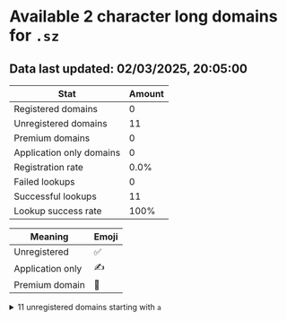# Available 2 character long domains for `.sz`

## Data last updated: 02/03/2025, 20:05:00

|Stat|Amount|
|--|--|
|Registered domains|0|
|Unregistered domains|11|
|Premium domains|0|
|Application only domains|0|
|Registration rate|0.0%|
|Failed lookups|0|
|Successful lookups|11|
|Lookup success rate|100%|


|Meaning|Emoji|
|--|--|
|Unregistered|:white_check_mark:|
|Application only|:writing_hand:|
|Premium domain|:gem:|

<details>
<summary>11 unregistered domains starting with <bold><code>a</code></bold></summary>

|Type|Domain|
|--|--|
|:white_check_mark:|`aa.sz`|
|:white_check_mark:|`ab.sz`|
|:white_check_mark:|`ac.sz`|
|:white_check_mark:|`ad.sz`|
|:white_check_mark:|`ae.sz`|
|:white_check_mark:|`af.sz`|
|:white_check_mark:|`ag.sz`|
|:white_check_mark:|`ah.sz`|
|:white_check_mark:|`ai.sz`|
|:white_check_mark:|`aj.sz`|
|:white_check_mark:|`ak.sz`|
</details>
